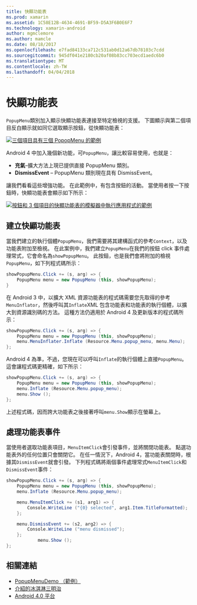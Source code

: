 ```yaml
---
title: 快顯功能表
ms.prod: xamarin
ms.assetid: 1C58E12B-4634-4691-BF59-D5A3F6B0E6F7
ms.technology: xamarin-android
author: mgmclemore
ms.author: mamcle
ms.date: 08/18/2017
ms.openlocfilehash: e7fad84133ca712c531ab0d12a67db78103c7cdd
ms.sourcegitcommit: 945df041e2180cb20af08b83cc703ecd1aedc6b0
ms.translationtype: MT
ms.contentlocale: zh-TW
ms.lasthandoff: 04/04/2018
---
```

# <a name="popup-menu"></a>快顯功能表

`PopupMenu`類別加入顯示快顯功能表連接至特定檢視的支援。 下圖顯示與第二個項目反白顯示就如同它選取顯示按鈕，從快顯功能表：

 [![三個項目具有三個 PopopMenu 的範例](popup-menu-images/20-popupmenu.png)](popup-menu-images/20-popupmenu.png#lightbox)

Android 4 中加入幾個新功能，可`PopupMenu`，讓比較容易使用，也就是：

-   **充氣**&ndash;擴大方法上現已提供直接 PopupMenu 類別。
-   **DismissEvent** &ndash; PopupMenu 類別現在具有 DismissEvent。

讓我們看看這些增強功能。 在此範例中，有包含按鈕的活動。 當使用者按一下按鈕時，快顯功能表會顯示如下所示：

 [![按鈕和 3 個項目的快顯功能表的模擬器中執行應用程式的範例](popup-menu-images/06-popupmenu.png)](popup-menu-images/06-popupmenu.png#lightbox)


## <a name="creating-a-popup-menu"></a>建立快顯功能表

當我們建立的執行個體`PopupMenu`，我們需要將其建構函式的參考`Context`，以及功能表附加至檢視。 在此案例中，我們建立`PopupMenu`在我們的按鈕 click 事件處理常式，它會命名為`showPopupMenu`。
此按鈕，也是我們會將附加的檢視`PopupMenu`，如下列程式碼所示：

```csharp
showPopupMenu.Click += (s, arg) => {
    PopupMenu menu = new PopupMenu (this, showPopupMenu);
}
```

在 Android 3 中，以擴大 XML 資源功能表的程式碼需要您先取得的參考`MenuInflator`，然後呼叫其`Inflate`XML 包含功能表和功能表的執行個體，以擴大到資源識別碼的方法。 這種方法仍適用於 Android 4 及更新版本的程式碼所示：

```csharp
showPopupMenu.Click += (s, arg) => {
    PopupMenu menu = new PopupMenu (this, showPopupMenu);
    menu.MenuInflater.Inflate (Resource.Menu.popup_menu, menu.Menu);
};
```

Android 4 為準，不過，您現在可以呼叫`Inflate`的執行個體上直接`PopupMenu`。 這會讓程式碼更精確，如下所示：

```csharp
showPopupMenu.Click += (s, arg) => {
    PopupMenu menu = new PopupMenu (this, showPopupMenu);
    menu.Inflate (Resource.Menu.popup_menu);
    menu.Show ();
};
```

上述程式碼，因而誇大功能表之後接著呼叫`menu.Show`顯示在螢幕上。


## <a name="handling-menu-events"></a>處理功能表事件

當使用者選取功能表項目，`MenuItemClick`會引發事件，並將關閉功能表。 點選功能表外的任何位置只會關閉它。 在任一情況下，Android 4，當功能表關閉時，根據其`DismissEvent`就會引發。 下列程式碼將兩個事件處理常式`MenuItemClick`和`DismissEvent`事件：

```csharp
showPopupMenu.Click += (s, arg) => {
    PopupMenu menu = new PopupMenu (this, showPopupMenu);
    menu.Inflate (Resource.Menu.popup_menu);

    menu.MenuItemClick += (s1, arg1) => {
        Console.WriteLine ("{0} selected", arg1.Item.TitleFormatted);
    };

    menu.DismissEvent += (s2, arg2) => {
        Console.WriteLine ("menu dismissed");
    };
            menu.Show ();
};
```



## <a name="related-links"></a>相關連結

- [PopupMenuDemo （範例）](https://developer.xamarin.com/samples/monodroid/PopupMenuDemo/)
- [介紹的冰淇淋三明治](http://www.android.com/about/ice-cream-sandwich/)
- [Android 4.0 平台](http://developer.android.com/sdk/android-4.0.html)
